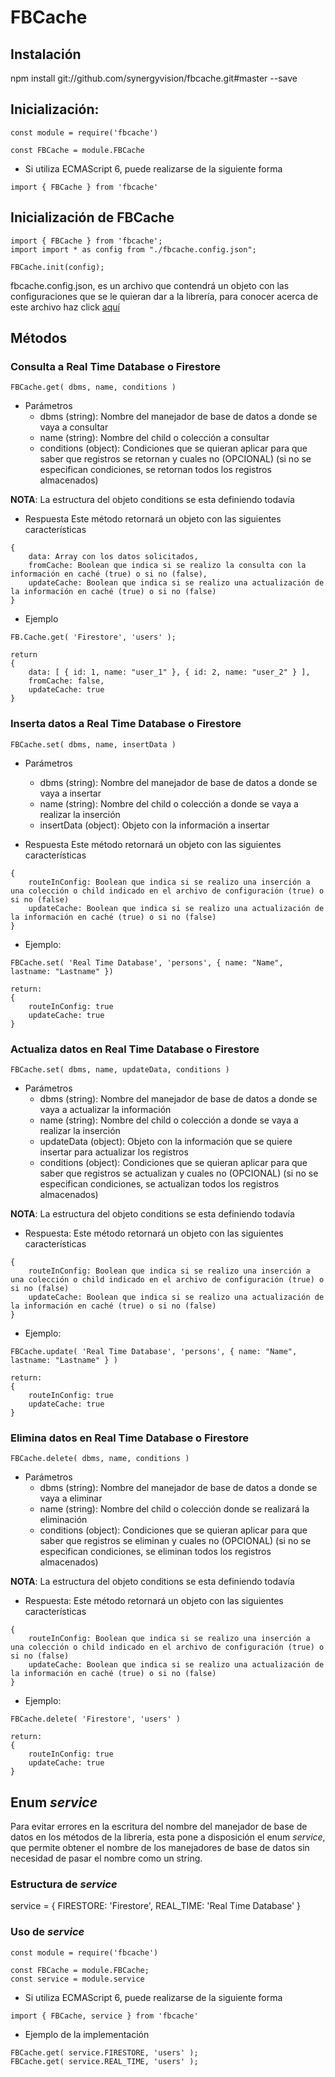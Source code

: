 # FBCache

## Instalación

npm install git://github.com/synergyvision/fbcache.git#master --save

## Inicialización:

```
const module = require('fbcache')

const FBCache = module.FBCache
```

- Si utiliza ECMAScript 6, puede realizarse de la siguiente forma

```
import { FBCache } from 'fbcache'
```

## Inicialización de FBCache

```
import { FBCache } from 'fbcache';
import import * as config from "./fbcache.config.json";

FBCache.init(config);

```

fbcache.config.json, es un archivo que contendrá un objeto con las configuraciones que se le quieran dar a la librería, para conocer acerca de este archivo haz click [aquí](https://github.com/synergyvision/fbcache/issues/5)

## Métodos

### Consulta a Real Time Database o Firestore

```
FBCache.get( dbms, name, conditions )
```

- Parámetros
  - dbms (string): Nombre del manejador de base de datos a donde se vaya a consultar
  - name (string): Nombre del child o colección a consultar
  - conditions (object): Condiciones que se quieran aplicar para que saber que registros se retornan y cuales no (OPCIONAL) (si no se especifican condiciones, se retornan todos los registros almacenados)

**NOTA**: La estructura del objeto conditions se esta definiendo todavía

- Respuesta
Este método retornará un objeto con las siguientes características
```
{
    data: Array con los datos solicitados,
    fromCache: Boolean que indica si se realizo la consulta con la información en caché (true) o si no (false),
    updateCache: Boolean que indica si se realizo una actualización de la información en caché (true) o si no (false)
}
```

- Ejemplo
```
FB.Cache.get( 'Firestore', 'users' );

return
{ 
    data: [ { id: 1, name: "user_1" }, { id: 2, name: "user_2" } ],
    fromCache: false,
    updateCache: true
}
```

### Inserta datos a Real Time Database o Firestore

```
FBCache.set( dbms, name, insertData )
```

- Parámetros
  - dbms (string): Nombre del manejador de base de datos a donde se vaya a insertar
  - name (string): Nombre del child o colección a donde se vaya a realizar la inserción
  - insertData (object): Objeto con la información a insertar

- Respuesta
Este método retornará un objeto con las siguientes características
```
{
    routeInConfig: Boolean que indica si se realizo una inserción a una colección o child indicado en el archivo de configuración (true) o si no (false)
    updateCache: Boolean que indica si se realizo una actualización de la información en caché (true) o si no (false)
}
```

- Ejemplo:
```
FBCache.set( 'Real Time Database', 'persons', { name: "Name", lastname: "Lastname" })

return:
{
    routeInConfig: true
    updateCache: true
}
```

### Actualiza datos en Real Time Database o Firestore

```
FBCache.set( dbms, name, updateData, conditions )
```

- Parámetros
  - dbms (string): Nombre del manejador de base de datos a donde se vaya a actualizar la información
  - name (string): Nombre del child o colección a donde se vaya a realizar la inserción
  - updateData (object): Objeto con la información que se quiere insertar para actualizar los registros
  - conditions (object): Condiciones que se quieran aplicar para que saber que registros se actualizan y cuales no (OPCIONAL) (si no se especifican condiciones, se actualizan todos los registros almacenados)

**NOTA**: La estructura del objeto conditions se esta definiendo todavía

- Respuesta:
Este método retornará un objeto con las siguientes características
```
{
    routeInConfig: Boolean que indica si se realizo una inserción a una colección o child indicado en el archivo de configuración (true) o si no (false)
    updateCache: Boolean que indica si se realizo una actualización de la información en caché (true) o si no (false)
}
```

- Ejemplo:
```
FBCache.update( 'Real Time Database', 'persons', { name: "Name", lastname: "Lastname" } )

return:
{
    routeInConfig: true
    updateCache: true
}
```

### Elimina datos en Real Time Database o Firestore

```
FBCache.delete( dbms, name, conditions )
```

- Parámetros
  - dbms (string): Nombre del manejador de base de datos a donde se vaya a eliminar
  - name (string): Nombre del child o colección donde se realizará la eliminación
  - conditions (object): Condiciones que se quieran aplicar para que saber que registros se eliminan y cuales no (OPCIONAL) (si no se especifican condiciones, se eliminan todos los registros almacenados)

**NOTA**: La estructura del objeto conditions se esta definiendo todavía

- Respuesta:
Este método retornará un objeto con las siguientes características
```
{
    routeInConfig: Boolean que indica si se realizo una inserción a una colección o child indicado en el archivo de configuración (true) o si no (false)
    updateCache: Boolean que indica si se realizo una actualización de la información en caché (true) o si no (false)
}
```

- Ejemplo:
```
FBCache.delete( 'Firestore', 'users' )

return:
{
    routeInConfig: true
    updateCache: true
}
```
## Enum _service_

Para evitar errores en la escritura del nombre del manejador de base de datos en los métodos de la librería, esta pone a disposición el enum _service_, que permite obtener el nombre de los manejadores de base de datos sin necesidad de pasar el nombre como un string.

### Estructura de _service_

service = {
    FIRESTORE: 'Firestore',
    REAL_TIME: 'Real Time Database'
}

### Uso de _service_

```
const module = require('fbcache')

const FBCache = module.FBCache;
const service = module.service
```

- Si utiliza ECMAScript 6, puede realizarse de la siguiente forma
```
import { FBCache, service } from 'fbcache'
```

- Ejemplo de la implementación

```
FBCache.get( service.FIRESTORE, 'users' );
FBCache.get( service.REAL_TIME, 'users' );
```
